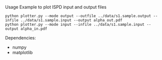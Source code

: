 Usage Example to plot ISPD input and output files
```
python plotter.py --mode output --outfile ../data/s1.sample.output --infile ../data/s1.sample.input --output alpha_out.pdf
python plotter.py --mode input --infile ../data/s1.sample.input --output alpha_in.pdf
```

Dependencies:
* numpy
* matplotlib
